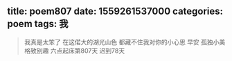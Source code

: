 title: poem807
date: 1559261537000
categories: poem
tags: 我
---
> 我真是太笨了
在这偌大的湖光山色
都藏不住我对你的小心思
早安
孤独小美
格致别趣
六点起床第807天 迟到78天